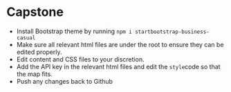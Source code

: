 # Capstone

<ul>
<li>Install Bootstrap theme by running <code>npm i startbootstrap-business-casual</code></li>
<li>Make sure all relevant html files are under the root to ensure they can be edited properly.</li>
<li>Edit content and CSS files to your discretion.</li>
<li>Add the API key in the relevant html files and edit the <code>style</code>code so that the map fits.</li>
<li>Push any changes back to Github</li>
</ul>